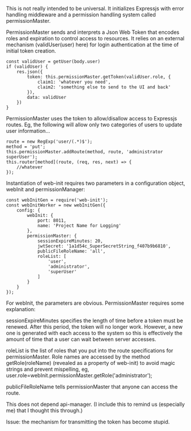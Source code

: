 This is not really intended to be universal. It initializes Expressjs with error handling middleware and a permission handling system called permissionMaster. 

PermissionMaster sends and interprets a Json Web Token that encodes roles and expiration to control access to resources. It relies on an external mechanism (validUser(user) here) for login authentication at the time of initial token creation.

	const validUser = getUser(body.user)
	if (validUser) {
		res.json({
			token: this.permissionMaster.getToken(validUser.role, { 
				claim1: 'whatever you need',
				claim2: 'something else to send to the UI and back'
			}),
			data: validUser
		})
	}

PermissionMaster uses the token to allow/disallow access to Expressjs routes. Eg, the following will allow only two categories of users to update user information...

	route = new RegExp('user/(.*)$');
	method = 'put';
	this.permissionMaster.addRoute(method, route, 'administrator superUser');
	this.router[method](route, (req, res, next) => {
		//whatever
	});

Instantiation of web-init requires two parameters in a configuration object, webInit and permissionManager:

	const webInitGen = require('web-init');
	const webInitWorker = new webInitGen({
		config: {
			webInit: {
				port: 8011,
				name: 'Project Name for Logging'
			},
			permissionMaster: {
				sessionExpireMinutes: 20,
				jwtSecret: '1a1d54c_SuperSecretString_f407b9b6810',
				publicFileRoleName: 'all',
				roleList: [
					'user',
					'administrator',
					'superUser'
				]
			}
		}
	});

For webInit, the parameters are obvious. PermissionMaster requires some explanation:

sessionExpireMinutes specifies the length of time before a token must be renewed. After this period, the token will no longer work. However, a new one is generated with each access to the system so this is effectively the amount of time that a user can wait between server accesses.

roleList is the list of roles that you put into the route specifications for permissionMaster. Role names are accessed by the method getRole(roleName) (revealed as a property of web-init) to avoid magic strings and prevent mispelling, eg, user.role=webInit.permissionMaster.getRole('administrator');

publicFileRoleName tells permissionMaster that anyone can access the route.

This does not depend api-manager. (I include this to remind us (especially me) that I thought this through.)

Issue: the mechanism for transmitting the token has become stupid.


